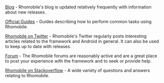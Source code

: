 [Blog](http://blog.rhomobile.com/) - Rhomobile's blog is updated relatively frequently with information about new releases.

[Official Guides](http://docs.rhomobile.com/en/4.0.0/guide/welcome) - Guides describing how to perform common tasks using Rhomobile. 

[Rhomobile on Twitter](https://twitter.com/RhoMobile) - Rhomobile's Twitter regularly posts interesting articles related to the framework and Android in general. It can also be used to keep up to date with releases.

[Forum](https://developer.zebra.com/community/rhomobile-suite/rhomobile-community) - The Rhomobile forums are reasonably active and are a great place to post your experience with the framework and to seek or provide help.

[Rhomobile on Stackoverflow](http://stackoverflow.com/questions/tagged/rhomobile) - A wide variety of questions and answers relating to Rhomobile.